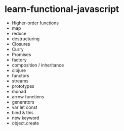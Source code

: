 # learn-functional-javascript

* Higher-order functions
* map
* reduce
* destructuring
* Closures
* Curry
* Promises
* factory
* composition / inheritance
* clojure
* functors
* streams
* prototypes
* monad
* arrow functions
* generators
* var let const
* bind & this
* new keyword
* object.create
